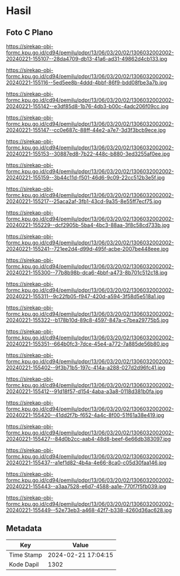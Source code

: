 # Hasil

## Foto C Plano

https://sirekap-obj-formc.kpu.go.id/cd94/pemilu/pdpr/13/06/03/20/02/1306032002002-20240221-155107--28da4709-db13-41a6-ad31-49862d4cb133.jpg

https://sirekap-obj-formc.kpu.go.id/cd94/pemilu/pdpr/13/06/03/20/02/1306032002002-20240221-155116--5ed5ee8b-4ddd-4bbf-86f9-bdd08fbe3a7b.jpg

https://sirekap-obj-formc.kpu.go.id/cd94/pemilu/pdpr/13/06/03/20/02/1306032002002-20240221-155142--e3df85d8-1b76-4db3-b00c-4adc206f09cc.jpg

https://sirekap-obj-formc.kpu.go.id/cd94/pemilu/pdpr/13/06/03/20/02/1306032002002-20240221-155147--cc0e687c-88ff-44e2-a7e7-3d3f3bcb9ece.jpg

https://sirekap-obj-formc.kpu.go.id/cd94/pemilu/pdpr/13/06/03/20/02/1306032002002-20240221-155153--30887ed8-7b22-448c-b880-3ed3255af0ee.jpg

https://sirekap-obj-formc.kpu.go.id/cd94/pemilu/pdpr/13/06/03/20/02/1306032002002-20240221-155159--3b44c11d-f501-46d6-9c09-22cc512b3e5f.jpg

https://sirekap-obj-formc.kpu.go.id/cd94/pemilu/pdpr/13/06/03/20/02/1306032002002-20240221-155217--25aca2af-3fb1-43cd-9a35-8e55ff7ecf75.jpg

https://sirekap-obj-formc.kpu.go.id/cd94/pemilu/pdpr/13/06/03/20/02/1306032002002-20240221-155229--dcf2905b-5ba4-4bc3-88aa-3f8c58cd733b.jpg

https://sirekap-obj-formc.kpu.go.id/cd94/pemilu/pdpr/13/06/03/20/02/1306032002002-20240221-155241--721ee2d4-d99d-495f-acbe-2007be448eee.jpg

https://sirekap-obj-formc.kpu.go.id/cd94/pemilu/pdpr/13/06/03/20/02/1306032002002-20240221-155300--77b8b98b-dca6-4bbf-a473-8b701c512c18.jpg

https://sirekap-obj-formc.kpu.go.id/cd94/pemilu/pdpr/13/06/03/20/02/1306032002002-20240221-155311--9c22fb05-f947-420d-a594-3f58d5e518a1.jpg

https://sirekap-obj-formc.kpu.go.id/cd94/pemilu/pdpr/13/06/03/20/02/1306032002002-20240221-155322--b178b10d-89c8-4597-847a-c7bea29775b5.jpg

https://sirekap-obj-formc.kpu.go.id/cd94/pemilu/pdpr/13/06/03/20/02/1306032002002-20240221-155351--664b0fc3-7dce-45e4-a772-7a885de56b80.jpg

https://sirekap-obj-formc.kpu.go.id/cd94/pemilu/pdpr/13/06/03/20/02/1306032002002-20240221-155402--9f3b71b5-197c-414a-a288-027d2d96fc41.jpg

https://sirekap-obj-formc.kpu.go.id/cd94/pemilu/pdpr/13/06/03/20/02/1306032002002-20240221-155412--91d18f57-d154-4aba-a3a8-0118d381b0fa.jpg

https://sirekap-obj-formc.kpu.go.id/cd94/pemilu/pdpr/13/06/03/20/02/1306032002002-20240221-155420--41dd2f7b-f652-4a4c-8f00-51f61a38e419.jpg

https://sirekap-obj-formc.kpu.go.id/cd94/pemilu/pdpr/13/06/03/20/02/1306032002002-20240221-155427--84d0b2cc-aab4-48d8-beef-6e66db383097.jpg

https://sirekap-obj-formc.kpu.go.id/cd94/pemilu/pdpr/13/06/03/20/02/1306032002002-20240221-155437--a1ef1d82-4b4a-4e66-8ca0-c05d30faa146.jpg

https://sirekap-obj-formc.kpu.go.id/cd94/pemilu/pdpr/13/06/03/20/02/1306032002002-20240221-155443--a3aa7528-e6d7-4588-aa1e-770f7f5fb039.jpg

https://sirekap-obj-formc.kpu.go.id/cd94/pemilu/pdpr/13/06/03/20/02/1306032002002-20240221-155449--52e73eb3-a468-42f7-b338-4260d36ac628.jpg


## Metadata

| Key        | Value               |
| ---------- | ------------------- |
| Time Stamp | 2024-02-21 17:04:15 |
| Kode Dapil | 1302                |



